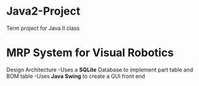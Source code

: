 # Java2-Project
Term project for Java II class

# MRP System for Visual Robotics
Design Architecture
-Uses a **SQLite** Database to implement part table and BOM table
-Uses **Java Swing** to create a GUI front end
